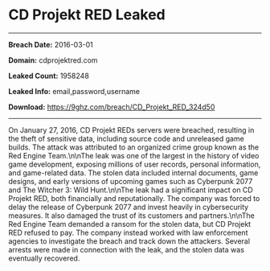# CD Projekt RED Leaked

------------
**Breach Date:** 2016-03-01

**Domain:** cdprojektred.com

**Leaked Count:** 1958248

**Leaked Info:** email,password,username

**Download:** https://9ghz.com/breach/CD_Projekt_RED_324d50

------------
On January 27, 2016, CD Projekt REDs servers were breached, resulting in the theft of sensitive data, including source code and unreleased game builds. The attack was attributed to an organized crime group known as the Red Engine Team.\n\nThe leak was one of the largest in the history of video game development, exposing millions of user records, personal information, and game-related data. The stolen data included internal documents, game designs, and early versions of upcoming games such as Cyberpunk 2077 and The Witcher 3: Wild Hunt.\n\nThe leak had a significant impact on CD Projekt RED, both financially and reputationally. The company was forced to delay the release of Cyberpunk 2077 and invest heavily in cybersecurity measures. It also damaged the trust of its customers and partners.\n\nThe Red Engine Team demanded a ransom for the stolen data, but CD Projekt RED refused to pay. The company instead worked with law enforcement agencies to investigate the breach and track down the attackers. Several arrests were made in connection with the leak, and the stolen data was eventually recovered.
